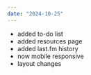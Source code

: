 ```yaml
---
date: "2024-10-25"
---
```

- added to-do list
- added resources page
- added last.fm history
- now mobile responsive
- layout changes